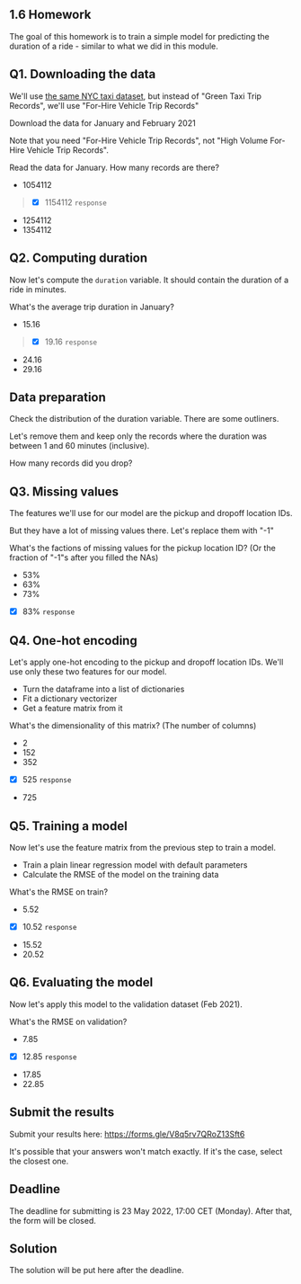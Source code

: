 ## 1.6 Homework

The goal of this homework is to train a simple model for predicting the duration of a ride - similar to what we did in this module.


## Q1. Downloading the data

We'll use [the same NYC taxi dataset](https://www1.nyc.gov/site/tlc/about/tlc-trip-record-data.page),
but instead of "Green Taxi Trip Records", we'll use "For-Hire Vehicle Trip Records" 

Download the data for January and February 2021

Note that you need "For-Hire Vehicle Trip Records", not "High Volume For-Hire Vehicle Trip Records".

Read the data for January. How many records are there?

* 1054112
> * [X] 1154112  `response`
* 1254112
* 1354112


## Q2. Computing duration

Now let's compute the `duration` variable. It should contain the duration of a ride in minutes. 

What's the average trip duration in January?

* 15.16
> * [X] 19.16   `response`
* 24.16
* 29.16

## Data preparation

Check the distribution of the duration variable. There are some outliners. 

Let's remove them and keep only the records where the duration was between 1 and 60 minutes (inclusive).

How many records did you drop? 

## Q3. Missing values

The features we'll use for our model are the pickup and dropoff location IDs. 

But they have a lot of missing values there. Let's replace them with "-1"

What's the factions of missing values for the pickup location ID? (Or the fraction of "-1"s after you filled the NAs)

* 53%
* 63%
* 73%
* [X] 83%   `response`

## Q4. One-hot encoding

Let's apply one-hot encoding to the pickup and dropoff location IDs. We'll use only these two features for our model. 

* Turn the dataframe into a list of dictionaries
* Fit a dictionary vectorizer 
* Get a feature matrix from it

What's the dimensionality of this matrix? (The number of columns)

* 2
* 152
* 352
* [X] 525   `response`
* 725

## Q5. Training a model

Now let's use the feature matrix from the previous step to train a model. 

* Train a plain linear regression model with default parameters 
* Calculate the RMSE of the model on the training data

What's the RMSE on train?

* 5.52
* [X] 10.52   `response`
* 15.52
* 20.52


## Q6. Evaluating the model

Now let's apply this model to the validation dataset (Feb 2021). 

What's the RMSE on validation?

* 7.85
* [X] 12.85   `response`
* 17.85
* 22.85

## Submit the results

Submit your results here: https://forms.gle/V8q5rv7QRoZ13Sft6

It's possible that your answers won't match exactly. If it's the case, select the closest one.


## Deadline

The deadline for submitting is 23 May 2022, 17:00 CET (Monday). After that, the form will be closed.


## Solution

The solution will be put here after the deadline.
